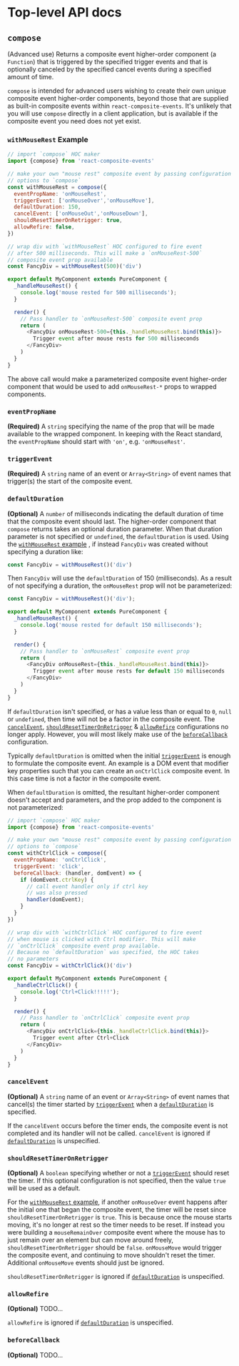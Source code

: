 # Top-level API docs

## `compose`

(Advanced use) Returns a composite event higher-order component (a `Function`) that is triggered by the specified trigger events and that is optionally canceled by the specified cancel events during a specified amount of time.

`compose` is intended for advanced users wishing to create their own unique composite event higher-order components, beyond those that are supplied as built-in composite events within `react-composite-events`. It's unlikely that you will use `compose` directly in a client application, but is available if the composite event you need does not yet exist.

### `withMouseRest` Example

```js
// import `compose` HOC maker
import {compose} from 'react-composite-events'

// make your own "mouse rest" composite event by passing configuration
// options to `compose`
const withMouseRest = compose({
  eventPropName: 'onMouseRest',
  triggerEvent: ['onMouseOver','onMouseMove'],
  defaultDuration: 150,
  cancelEvent: ['onMouseOut','onMouseDown'],
  shouldResetTimerOnRetrigger: true,
  allowRefire: false,
})

// wrap div with `withMouseRest` HOC configured to fire event
// after 500 milliseconds. This will make a `onMouseRest-500`
// composite event prop available
const FancyDiv = withMouseRest(500)('div')

export default MyComponent extends PureComponent {
  _handleMouseRest() {
    console.log('mouse rested for 500 milliseconds');
  }

  render() {
    // Pass handler to `onMouseRest-500` composite event prop
    return (
      <FancyDiv onMouseRest-500={this._handleMouseRest.bind(this)}>
        Trigger event after mouse rests for 500 milliseconds
      </FancyDiv>
    )
  }
}
```

The above call would make a parameterized composite event higher-order component that would be used to add `onMouseRest-*` props to wrapped components.

### `eventPropName`

**(Required)** A `string` specifying the name of the prop that will be made available to the wrapped component. In keeping with the React standard, the `eventPropName` should start with `'on'`, e.g. `'onMouseRest'`.

### `triggerEvent`

**(Required)** A `string` name of an event or `Array<String>` of event names that trigger(s) the start of the composite event.

### `defaultDuration`

**(Optional)** A `number` of milliseconds indicating the default duration of time that the composite event should last. The higher-order component that `compose` returns takes an optional duration parameter. When that duration parameter is not specified or `undefined`, the `defaultDuration` is used. Using the [`withMouseRest` example](#withmouserest-example) , if instead `FancyDiv` was created without specifying a duration like:

```js
const FancyDiv = withMouseRest()('div')
```

Then `FancyDiv` will use the `defaultDuration` of 150 (milliseconds). As a result of not specifying a duration, the `onMouseRest` prop will not be parameterized:

```js
const FancyDiv = withMouseRest()('div');

export default MyComponent extends PureComponent {
  _handleMouseRest() {
    console.log('mouse rested for default 150 milliseconds');
  }

  render() {
    // Pass handler to `onMouseRest` composite event prop
    return (
      <FancyDiv onMouseRest={this._handleMouseRest.bind(this)}>
        Trigger event after mouse rests for default 150 milliseconds
      </FancyDiv>
    )
  }
}
```

If `defaultDuration` isn't specified, or has a value less than or equal to `0`, `null` or `undefined`, then time will not be a factor in the composite event. The [`cancelEvent`](#cancelevent), [`shouldResetTimerOnRetrigger`](#shouldresettimeronretrigger) & [`allowRefire`](#allowrefire) configurations no longer apply. However, you will most likely make use of the [`beforeCallback`](#beforecallback) configuration.

Typically `defaultDuration` is omitted when the initial [`triggerEvent`](#triggerevent) is enough to formulate the composite event. An example is a DOM event that modifier key properties such that you can create an `onCtrlClick` composite event. In this case time is not a factor in the composite event.

When `defaultDuration` is omitted, the resultant higher-order component doesn't accept and parameters, and the prop added to the component is not parameterized:

```js
// import `compose` HOC maker
import {compose} from 'react-composite-events'

// make your own "mouse rest" composite event by passing configuration
// options to `compose`
const withCtrlClick = compose({
  eventPropName: 'onCtrlClick',
  triggerEvent: 'click',
  beforeCallback: (handler, domEvent) => {
    if (domEvent.ctrlKey) {
      // call event handler only if ctrl key
      // was also pressed
      handler(domEvent);
    }
  }
})

// wrap div with `withCtrlClick` HOC configured to fire event
// when mouse is clicked with Ctrl modifier. This will make
// `onCtrlClick` composite event prop available.
// Because no `defaultDuration` was specified, the HOC takes
// no parameters
const FancyDiv = withCtrlClick()('div')

export default MyComponent extends PureComponent {
  _handleCtrlClick() {
    console.log('Ctrl+Click!!!!!');
  }

  render() {
    // Pass handler to `onCtrlClick` composite event prop
    return (
      <FancyDiv onCtrlClick={this._handleCtrlClick.bind(this)}>
        Trigger event after Ctrl+Click
      </FancyDiv>
    )
  }
}
```

### `cancelEvent`

**(Optional)** A `string` name of an event or `Array<String>` of event names that cancel(s) the timer started by [`triggerEvent`](#triggerevent) when a [`defaultDuration`](#defaultduration) is specified.

If the `cancelEvent` occurs before the timer ends, the composite event is not completed and its handler will not be called. `cancelEvent` is ignored if [`defaultDuration`](#defaultduration) is unspecified.

### `shouldResetTimerOnRetrigger`

**(Optional)** A `boolean` specifying whether or not a [`triggerEvent`](#triggerevent) should reset the timer. If this optional configuration is not specified, then the value `true` will be used as a default.

For the [`withMouseRest` example](#withmouserest-example), if another `onMouseOver` event happens after the initial one that began the composite event, the timer will be reset since `shouldResetTimerOnRetrigger` is `true`. This is because once the mouse starts moving, it's no longer at rest so the timer needs to be reset. If instead you were building a `mouseRemainOver` composite event where the mouse has to just remain over an element but can move around freely, `shouldResetTimerOnRetrigger` should be `false`. `onMouseMove` would trigger the composite event, and continuing to move shouldn't reset the timer. Additional `onMouseMove` events should just be ignored.

`shouldResetTimerOnRetrigger` is ignored if [`defaultDuration`](#defaultduration) is unspecified.

### `allowRefire`

**(Optional)** TODO...

`allowRefire` is ignored if [`defaultDuration`](#defaultduration) is unspecified.

### `beforeCallback`

**(Optional)** TODO...
